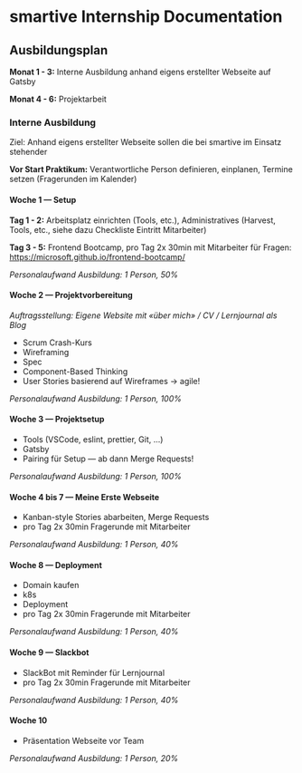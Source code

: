 # smartive Internship Documentation

## Ausbildungsplan

**Monat 1 - 3:** Interne Ausbildung anhand eigens erstellter Webseite auf Gatsby

**Monat 4 - 6:** Projektarbeit

### Interne Ausbildung

Ziel: Anhand eigens erstellter Webseite sollen die bei smartive im Einsatz stehender

**Vor Start Praktikum:** Verantwortliche Person definieren, einplanen, Termine setzen (Fragerunden im Kalender)


#### Woche 1 — Setup

**Tag 1 - 2:** Arbeitsplatz einrichten (Tools, etc.), Administratives (Harvest, Tools, etc., siehe dazu Checkliste Eintritt Mitarbeiter)

**Tag 3 - 5:** Frontend Bootcamp, pro Tag 2x 30min mit Mitarbeiter für Fragen: https://microsoft.github.io/frontend-bootcamp/

*Personalaufwand Ausbildung: 1 Person, 50%*

#### Woche 2 — Projektvorbereitung

*Auftragsstellung: Eigene Website mit «über mich» / CV / Lernjournal als Blog*

- Scrum Crash-Kurs
- Wireframing
- Spec
- Component-Based Thinking
- User Stories basierend auf Wireframes -> agile!

*Personalaufwand Ausbildung: 1 Person, 100%*

#### Woche 3 — Projektsetup

- Tools (VSCode, eslint, prettier, Git, ...)
- Gatsby
- Pairing für Setup — ab dann Merge Requests!

*Personalaufwand Ausbildung: 1 Person, 100%*

#### Woche 4 bis 7 — Meine Erste Webseite

- Kanban-style Stories abarbeiten, Merge Requests
- pro Tag 2x 30min Fragerunde mit Mitarbeiter

*Personalaufwand Ausbildung: 1 Person, 40%*

#### Woche 8 — Deployment

- Domain kaufen
- k8s
- Deployment
- pro Tag 2x 30min Fragerunde mit Mitarbeiter

*Personalaufwand Ausbildung: 1 Person, 40%*

#### Woche 9 — Slackbot

- SlackBot mit Reminder für Lernjournal
- pro Tag 2x 30min Fragerunde mit Mitarbeiter

*Personalaufwand Ausbildung: 1 Person, 40%*

#### Woche 10

- Präsentation Webseite vor Team

*Personalaufwand Ausbildung: 1 Person, 20%*
